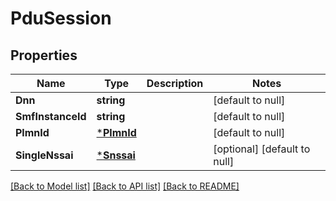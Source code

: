 # PduSession

## Properties
Name | Type | Description | Notes
------------ | ------------- | ------------- | -------------
**Dnn** | **string** |  | [default to null]
**SmfInstanceId** | **string** |  | [default to null]
**PlmnId** | [***PlmnId**](PlmnId.md) |  | [default to null]
**SingleNssai** | [***Snssai**](Snssai.md) |  | [optional] [default to null]

[[Back to Model list]](../README.md#documentation-for-models) [[Back to API list]](../README.md#documentation-for-api-endpoints) [[Back to README]](../README.md)

